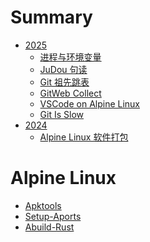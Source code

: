 # Summary

- [2025]()
  - [进程与环境变量](./2025/07-process-env.md)
  - [JuDou 句读](./2025/05-lsp-judou.md)
  - [Git 祖先跳表](./2025/04-git-skip-list.md)
  - [GitWeb Collect](./2025/03-gitweb-collect.md)
  - [VSCode on Alpine Linux](./2025/02-alpine-vscode-remote.md)
  - [Git Is Slow](./2025/01-git-is-slow.md)
- [2024]()
  - [Alpine Linux 软件打包](./2024/01-apkbuild.md)

# Alpine Linux

- [Apktools](./alpine/apktools.md)
- [Setup-Aports](./alpine/setup-aports.md)
- [Abuild-Rust](./alpine/abuild-rust.md)
